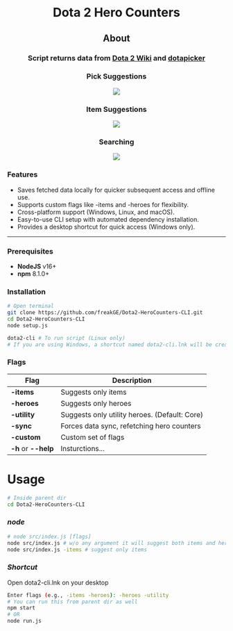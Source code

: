 <br>
<h1 align="center">Dota 2 Hero Counters</h1>

<h2 align="center"><b>About</b></h2>
<h3 align="center">Script returns data from <a href="https://dota2.fandom.com/wiki/Dota_2_Wiki">Dota 2 Wiki</a> and <a href="https://dotapicker.com">dotapicker</a></h3>

<div align="center" class="thumbnails-container">
    <div class="thumbnail heroes">
        <h3><b>Pick Suggestions</b></h3>
        <img src="https://user-images.githubusercontent.com/52050303/205476611-7a4cbc5d-683b-48c2-a728-45d4026379b9.png" />
    </div>
    <div class="thumbnail items">
        <h3><b>Item Suggestions</b></h3>
        <img src="https://user-images.githubusercontent.com/52050303/205475912-39643717-daba-43b8-8e6a-d5f5c99decae.png" />
    </div>
    <div>
        <h3>Searching</h3>
        <img src="https://github.com/user-attachments/assets/681b0e47-dde9-4600-8c30-e86a9e61510a" />
    </div>

</div>

### **Features**
* Saves fetched data locally for quicker subsequent access and offline use.
* Supports custom flags like -items and -heroes for flexibility.
* Cross-platform support (Windows, Linux, and macOS).
* Easy-to-use CLI setup with automated dependency installation.
* Provides a desktop shortcut for quick access (Windows only).

---

### **Prerequisites**

- **NodeJS** v16+
- **npm** 8.1.0+

### **Installation**

```sh
# Open terminal
git clone https://github.com/freakGE/Dota2-HeroCounters-CLI.git
cd Dota2-HeroCounters-CLI
node setup.js

dota2-cli # To run script (Linux only)
# If you are using Windows, a shortcut named dota2-cli.lnk will be created on your desktop
```

### **Flags**

| Flag                 | Description                                   |
| -------------------- | --------------------------------------------- |
| **-items**           | Suggests only items                           |
| **-heroes**          | Suggests only heroes                          |
| **-utility**         | Suggests only utility heroes. (Default: Core) |
| **-sync**            | Forces data sync, refetching hero counters    |
| **-custom**          | Custom set of flags                           |
| **-h** or **--help** | Insturctions...                               |

# **Usage**

```sh
# Inside parent dir
cd Dota2-HeroCounters-CLI
```
### *node*
```sh
# node src/index.js [flags]
node src/index.js # w/o any argument it will suggest both items and heroes
node src/index.js -items # suggest only items
```
### *Shortcut*
Open dota2-cli.lnk on your desktop
```sh
Enter flags (e.g., -items -heroes): -heroes -utility
# You can run this from parent dir as well
npm start 
# OR
node run.js
```

